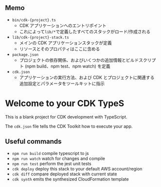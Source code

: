 ## Memo
- `bin/cdk-{project}.ts`
  - CDK アプリケーションへのエントリポイント
  - これによって`lib/*`で定義したすべてのスタックがロード/作成される
- `lib/cdk-{project}-stack.ts`
  - メインの CDK アプリケーションスタックが定義
  - リソースとそのプロパティはここに含める
- `package.json`
  - プロジェクトの依存関係、およびいくつかの追加情報とビルドスクリプト (npm build、npm test、npm watch) を定義
- `cdk.json`
  - アプリケーションの実行方法、および CDK とプロジェクトに関連する追加設定とパラメータをツールキットに指示

# Welcome to your CDK TypeS
This is a blank project for CDK development with TypeScript.

The `cdk.json` file tells the CDK Toolkit how to execute your app.

## Useful commands

* `npm run build`   compile typescript to js
* `npm run watch`   watch for changes and compile
* `npm run test`    perform the jest unit tests
* `cdk deploy`      deploy this stack to your default AWS account/region
* `cdk diff`        compare deployed stack with current state
* `cdk synth`       emits the synthesized CloudFormation template
